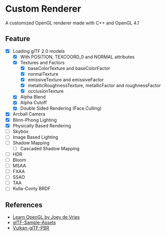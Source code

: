 # Custom Renderer

A customized OpenGL renderer made with C++ and OpenGL 4.1

## Feature

- [x] Loading glTF 2.0 models
  - [x] With POSITION, TEXCOORD_0 and NORMAL attributes
  - [x] Textures and Factors
    - [x] baseColorTexture and baseColorFactor
    - [x] normalTexture
    - [x] emissiveTexture and emissiveFactor
    - [x] metallicRoughnessTexture, metallicFactor and roughnessFactor
    - [x] occlusionTexture
  - [x] Alpha Blend
  - [x] Alpha Cutoff
  - [x] Double Sided Rendering (Face Culling)
- [x] Arcball Camera
- [x] Blinn-Phong Lighting
- [x] Physically Based Rendering
- [ ] Skybox
- [ ] Image Based Lighting
- [ ] Shadow Mapping
  - [ ] Cascaded Shadow Mapping
- [ ] HDR
- [ ] Bloom
- [ ] MSAA
- [ ] FXAA
- [ ] SSAO
- [ ] TAA
- [ ] Kulla-Conty BRDF

## References

- [Learn OpenGL by Joey de Vries](https://learnopengl.com/Introduction)
- [glTF-Sample-Assets](https://github.com/KhronosGroup/glTF-Sample-Assets)
- [Vulkan-glTF-PBR](https://github.com/SaschaWillems/Vulkan-glTF-PBR)
